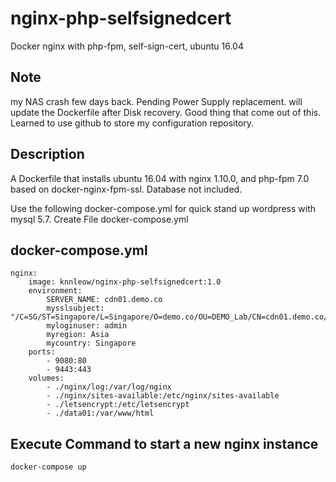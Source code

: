 # nginx-php-selfsignedcert
Docker nginx with php-fpm, self-sign-cert, ubuntu 16.04

## Note
my NAS crash few days back. Pending Power Supply replacement.
will update the Dockerfile after Disk recovery.
Good thing that come out of this. Learned to use github to store my configuration repository. 

## Description
A Dockerfile that installs ubuntu 16.04 with nginx 1.10.0, and php-fpm 7.0 based on
docker-nginx-fpm-ssl. Database not included.

Use the following docker-compose.yml for quick stand up wordpress with mysql 5.7.
Create File docker-compose.yml

## docker-compose.yml

    nginx:
        image: knnleow/nginx-php-selfsignedcert:1.0
        environment:
            SERVER_NAME: cdn01.demo.co
            mysslsubject: "/C=SG/ST=Singapore/L=Singapore/O=demo.co/OU=DEMO_Lab/CN=cdn01.demo.co/emailAddress=admin@demo.co"
            myloginuser: admin
            myregion: Asia
            mycountry: Singapore
        ports:
            - 9080:80
            - 9443:443
        volumes:
            - ./nginx/log:/var/log/nginx
            - ./nginx/sites-available:/etc/nginx/sites-available
            - ./letsencrypt:/etc/letsencrypt
            - ./data01:/var/www/html
        
## Execute Command to start a new nginx instance

    docker-compose up
